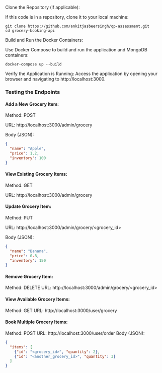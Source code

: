 Clone the Repository (if applicable):

If this code is in a repository, clone it to your local machine:
```console
git clone https://github.com/ankitjasbeersingh/qp-assessment.git
cd grocery-booking-api
```

Build and Run the Docker Containers:

Use Docker Compose to build and run the application and MongoDB containers:
```console
docker-compose up --build
```
Verify the Application is Running:
Access the application by opening your browser and navigating to http://localhost:3000.

### Testing the Endpoints

#### Add a New Grocery Item:

Method: POST

URL: http://localhost:3000/admin/grocery

Body (JSON):
```json
{
  "name": "Apple",
  "price": 1.2,
  "inventory": 100
}
```

#### View Existing Grocery Items:

Method: GET

URL: http://localhost:3000/admin/grocery

#### Update Grocery Item:

Method: PUT

URL: http://localhost:3000/admin/grocery/<grocery_id>

Body (JSON):
```json
{
  "name": "Banana",
  "price": 0.8,
  "inventory": 150
}
```

#### Remove Grocery Item:

Method: DELETE
URL: http://localhost:3000/admin/grocery/<grocery_id>
#### View Available Grocery Items:

Method: GET
URL: http://localhost:3000/user/grocery


#### Book Multiple Grocery Items:

Method: POST
URL: http://localhost:3000/user/order
Body (JSON):
```json
{
  "items": [
    {"id": "<grocery_id>", "quantity": 2},
    {"id": "<another_grocery_id>", "quantity": 3}
  ]
}
```

